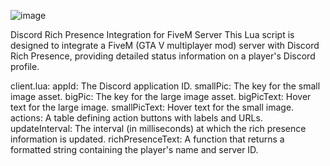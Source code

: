 
![image](https://github.com/Kris123457/kr_rpc/assets/97027435/12cfdd4d-4394-4cfd-8e00-7ae3812ddc7f)


Discord Rich Presence Integration for FiveM Server
This Lua script is designed to integrate a FiveM (GTA V multiplayer mod) server with Discord Rich Presence, providing detailed status information on a player's Discord profile. 

client.lua:
appId: The Discord application ID.
smallPic: The key for the small image asset.
bigPic: The key for the large image asset.
bigPicText: Hover text for the large image.
smallPicText: Hover text for the small image.
actions: A table defining action buttons with labels and URLs.
updateInterval: The interval (in milliseconds) at which the rich presence information is updated.
richPresenceText: A function that returns a formatted string containing the player's name and server ID.
